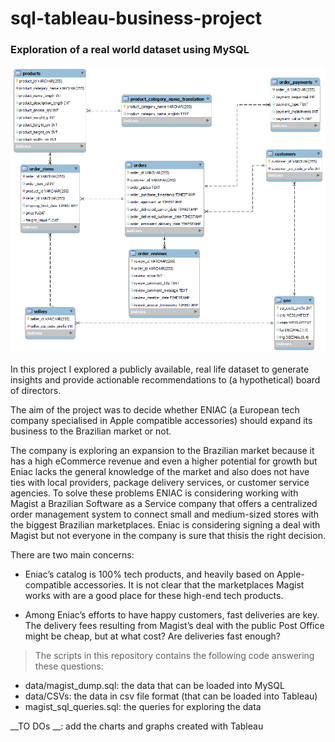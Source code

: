 # sql-tableau-business-project

### __Exploration of a real world dataset using MySQL__

![schema_database](https://github.com/ilkayisik/sql-tableau-business-project/blob/main/data_sql_schema.png?raw=true)


In this project I explored a publicly available, real life dataset to generate insights and provide actionable recommendations to (a hypothetical) board of directors.

The aim of the project was to decide whether ENIAC (a European tech company specialised in Apple compatible accessories) should expand its business to the Brazilian market or not.

The company is exploring an expansion to the Brazilian market because it has a high eCommerce revenue and even a higher potential for growth but Eniac lacks the general knowledge of the market and also does not have ties with local providers, package delivery services, or customer service agencies. To solve these problems ENIAC is considering working with Magist a Brazilian Software as a Service company that offers a centralized order management system to connect small and medium-sized stores with the biggest Brazilian marketplaces. Eniac is considering signing a deal with Magist but not everyone in the company is sure that thisis the right decision.

There are two main concerns:

- Eniac’s catalog is 100% tech products, and heavily based on Apple-compatible accessories. It is not clear that the marketplaces Magist works with are a good place for these high-end tech products.

- Among Eniac’s efforts to have happy customers, fast deliveries are key. The delivery fees resulting from Magist’s deal with the public Post Office might be cheap, but at what cost? Are deliveries fast enough?


> The scripts in this repository contains the following code answering these questions:

- data/magist_dump.sql: the data that can be loaded into MySQL
- data/CSVs: the data in csv file format (that can be loaded into Tableau)
- magist_sql_queries.sql: the queries for exploring the data


__TO DOs __: add the charts and graphs created with Tableau
